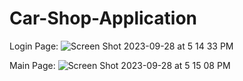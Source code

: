# Car-Shop-Application

Login Page:
![Screen Shot 2023-09-28 at 5 14 33 PM](https://github.com/longleDevops/Car-Shop-Application/assets/137044122/98c1e16b-6dd4-4663-8abc-043ab8124057)

Main Page:
![Screen Shot 2023-09-28 at 5 15 08 PM](https://github.com/longleDevops/Car-Shop-Application/assets/137044122/3ad9df17-39f6-440e-9749-8e35d510a182)


